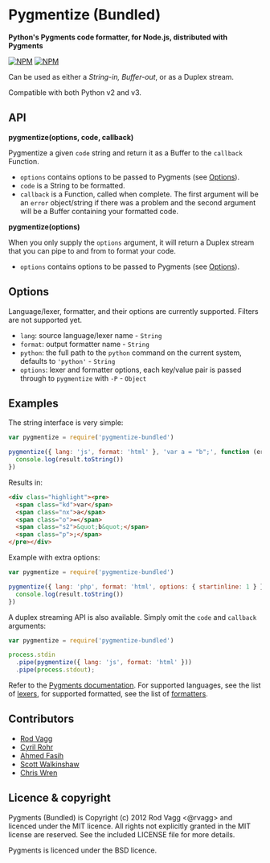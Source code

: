 # Pygmentize (Bundled)

**Python's Pygments code formatter, for Node.js, distributed with Pygments**

[![NPM](https://nodei.co/npm/pygmentize-bundled.png?downloads=true&stars=true&downloadRank=true)](https://nodei.co/npm/pygmentize-bundled/) [![NPM](https://nodei.co/npm-dl/pygmentize-bundled.png?months=6&height=3)](https://nodei.co/npm/pygmentize-bundled/)

Can be used as either a *String-in, Buffer-out*, or as a Duplex stream.

Compatible with both Python v2 and v3.

## API

**pygmentize(options, code, callback)**

Pygmentize a given `code` string and return it as a Buffer to the `callback` Function.

* `options` contains options to be passed to Pygments (see [Options](#options)).
* `code` is a String to be formatted.
* `callback` is a Function, called when complete. The first argument will be an `error` object/string if there was a problem and the second argument will be a Buffer containing your formatted code.

**pygmentize(options)**

When you only supply the `options` argument, it will return a Duplex stream that you can pipe to and from to format your code.

* `options` contains options to be passed to Pygments (see [Options](#options)).

## Options

Language/lexer, formatter, and their options are currently supported. Filters are not supported yet.

* `lang`: source language/lexer name - `String`
* `format`: output formatter name - `String`
* `python`: the full path to the `python` command on the current system, defaults to `'python'` - `String`
* `options`: lexer and formatter options, each key/value pair is passed through to `pygmentize` with `-P` - `Object`

## Examples

The string interface is very simple:

```js
var pygmentize = require('pygmentize-bundled')

pygmentize({ lang: 'js', format: 'html' }, 'var a = "b";', function (err, result) {
  console.log(result.toString())
})
```

Results in:

```html
<div class="highlight"><pre>
  <span class="kd">var</span>
  <span class="nx">a</span>
  <span class="o">=</span>
  <span class="s2">&quot;b&quot;</span>
  <span class="p">;</span>
</pre></div>
```

Example with extra options:

```js
var pygmentize = require('pygmentize-bundled')

pygmentize({ lang: 'php', format: 'html', options: { startinline: 1 } }, 'var a = true;', function (err, result) {
  console.log(result.toString())
})
```

A duplex streaming API is also available. Simply omit the `code` and `callback` arguments:

```js
var pygmentize = require('pygmentize-bundled')

process.stdin
  .pipe(pygmentize({ lang: 'js', format: 'html' }))
  .pipe(process.stdout);
```

Refer to the [Pygments documentation](http://pygments.org/docs/). For supported languages, see the list of [lexers](http://pygments.org/docs/lexers/), for supported formatted, see the list of [formatters](http://pygments.org/docs/formatters/).

## Contributors

* [Rod Vagg](https://github.com/rvagg)
* [Cyril Rohr](https://github.com/crohr)
* [Ahmed Fasih](https://github.com/fasiha)
* [Scott Walkinshaw](https://github.com/swalkinshaw)
* [Chris Wren](https://github.com/ChrisWren)

## Licence & copyright

Pygments (Bundled) is Copyright (c) 2012 Rod Vagg <@rvagg> and licenced under the MIT licence. All rights not explicitly granted in the MIT license are reserved. See the included LICENSE file for more details.

Pygments is licenced under the BSD licence.
